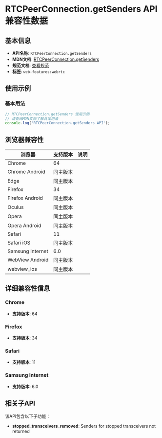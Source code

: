 # RTCPeerConnection.getSenders API 兼容性数据

## 基本信息

- **API名称**: `RTCPeerConnection.getSenders`
- **MDN文档**: [RTCPeerConnection.getSenders](https://developer.mozilla.org/docs/Web/API/RTCPeerConnection/getSenders)
- **规范文档**: [查看规范](https://w3c.github.io/webrtc-pc/#dom-peerconnection-getsenders)
- **标签**: `web-features:webrtc`

## 使用示例

### 基本用法

```javascript
// RTCPeerConnection.getSenders 使用示例
// 请查阅MDN文档了解具体用法
console.log('RTCPeerConnection.getSenders API');
```

## 浏览器兼容性

| 浏览器 | 支持版本 | 说明 |
|--------|----------|------|
| Chrome | 64 |  |
| Chrome Android | 同主版本 |  |
| Edge | 同主版本 |  |
| Firefox | 34 |  |
| Firefox Android | 同主版本 |  |
| Oculus | 同主版本 |  |
| Opera | 同主版本 |  |
| Opera Android | 同主版本 |  |
| Safari | 11 |  |
| Safari iOS | 同主版本 |  |
| Samsung Internet | 6.0 |  |
| WebView Android | 同主版本 |  |
| webview_ios | 同主版本 |  |

## 详细兼容性信息

### Chrome

- **支持版本**: 64

### Firefox

- **支持版本**: 34

### Safari

- **支持版本**: 11

### Samsung Internet

- **支持版本**: 6.0

## 相关子API

该API包含以下子功能：

- **stopped_transceivers_removed**: Senders for stopped transceivers not returned

